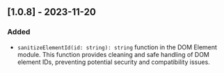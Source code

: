 ## [1.0.8] - 2023-11-20
### Added
- `sanitizeElementId(id: string): string` function in the DOM Element module. This function provides cleaning and safe handling of DOM element IDs, preventing potential security and compatibility issues.

